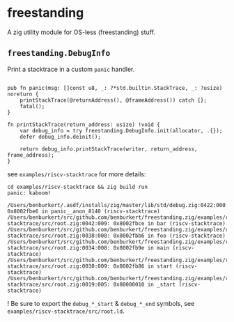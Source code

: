 # freestanding

A zig utility module for OS-less (freestanding) stuff.

## `freestanding.DebugInfo`

Print a stacktrace in a custom `panic` handler.

```zig

pub fn panic(msg: []const u8, _: ?*std.builtin.StackTrace, _: ?usize) noreturn {
    printStackTrace(@returnAddress(), @frameAddress()) catch {};
    fatal();
}

fn printStackTrace(return_address: usize) !void {
    var debug_info = try freestanding.DebugInfo.init(allocator, .{});
    defer debug_info.deinit();

    return debug_info.printStackTrace(writer, return_address, frame_address);
}
```

see `examples/riscv-stacktrace` for more details:

```
cd examples/riscv-stacktrace && zig build run
panic: kaboom!
         /Users/benburkert/.asdf/installs/zig/master/lib/std/debug.zig:0422:000: 0x8002fbe6 in panic__anon_8140 (riscv-stacktrace)
/Users/benburkert/src/github.com/benburkert/freestanding.zig/examples/riscv-stacktrace/src/root.zig:0042:009: 0x8002fbce in bar (riscv-stacktrace)
/Users/benburkert/src/github.com/benburkert/freestanding.zig/examples/riscv-stacktrace/src/root.zig:0038:008: 0x8002fbb6 in foo (riscv-stacktrace)
/Users/benburkert/src/github.com/benburkert/freestanding.zig/examples/riscv-stacktrace/src/root.zig:0034:008: 0x8002fb9e in main (riscv-stacktrace)
/Users/benburkert/src/github.com/benburkert/freestanding.zig/examples/riscv-stacktrace/src/root.zig:0030:009: 0x8002fb86 in start (riscv-stacktrace)
/Users/benburkert/src/github.com/benburkert/freestanding.zig/examples/riscv-stacktrace/src/root.zig:0019:005: 0x80000010 in _start (riscv-stacktrace)
```

! Be sure to export the `debug_*_start` & `debug_*_end` symbols, see `examples/riscv-stacktrace/src/root.ld`.
